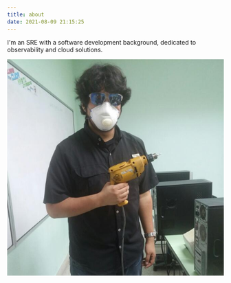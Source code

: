 ```yaml
---
title: about
date: 2021-08-09 21:15:25
---
```


I'm an SRE with a software development background, dedicated to observability and cloud solutions.

![](./about/me.jpeg)